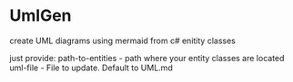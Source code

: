 # UmlGen

create UML diagrams using mermaid from c# enitity classes

just provide:
path-to-entities - path where your entity classes are located
uml-file - File to update. Default to UML.md
